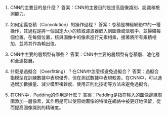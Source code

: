 1. CNN的主要目的是什麼？ 
答案：CNN的主要目的是提高圖像識別、認識和檢測能力。

2. 如何定義卷積（Convolution）的操作過程？ 
答案：卷積是神經網絡中的一種操作，其過程是將一個固定大小的核或濾波器嵌入到圖像或信號中，並掃瞄每個位置。在每個位置，核與圖像中的像素進行元素相乘，接著將所有乘積相加，並將其作為輸出值。

3. CNN中主要的層類型有哪些？ 
答案：CNN中主要的層類型有卷積層、池化層和全連接層。

4. 什麼是過擬合（Overfitting）？在CNN中怎麼樣避免過擬合？ 
答案：過擬合指模型在訓練數據中表現優秀，但在測試數據中表現較差。在CNN中，可以通過增加數據量、減少模型複雜度、使用正則化技術等方法來避免過擬合。

5. 在CNN中，Padding的作用是什麼？ 
答案：Padding是指在輸入的圖像邊緣周圍添加一層像素，其作用是可以使原始圖像的特徵在網絡中被更好地保留，從而提高圖像識別的精確度。